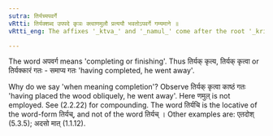 ```yaml
---
sutra: तिर्यच्यपवर्गे
vRtti: तिर्यक्शब्द उपपदे कृञः क्त्वाणमुलौ प्रत्ययौ भवतोऽपवर्गे गम्यमाने ॥
vRtti_eng: The affixes '_ktva_' and '_namul_' come after the root '_kri_', when the word '_tiryak_' is in composition in the sense of 'carrying to the end'.

---
```

The word अपवर्ग means 'completing or finishing'. Thus तिर्यक् कृत्य, तिर्यक् कृत्वा or तिर्यक्कारं गतः - समाप्य गतः 'having completed, he went away'.

Why do we say 'when meaning completion'? Observe तिर्यक् कृत्वा काष्ठं गतः 'having placed the wood obliquely, he went away'. Here णमुल् is not employed. See (2.2.22) for compounding. The word तिर्यचि is the locative of the word-form तिर्यच्, and not of the word तिर्यच् । Other examples are: एतदोश् (5.3.5); अदसो मात् (1.1.12).